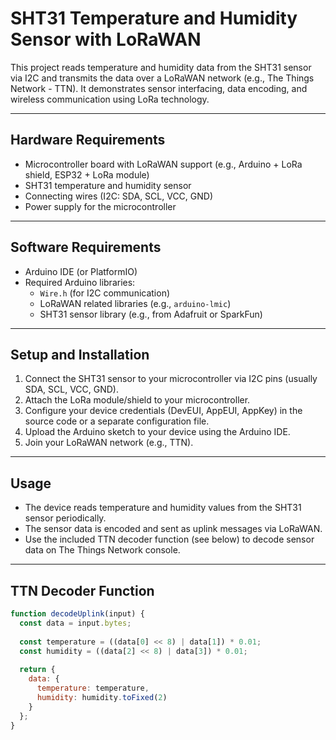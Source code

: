 # SHT31 Temperature and Humidity Sensor with LoRaWAN

This project reads temperature and humidity data from the SHT31 sensor via I2C and transmits the data over a LoRaWAN network (e.g., The Things Network - TTN). It demonstrates sensor interfacing, data encoding, and wireless communication using LoRa technology.

---

## Hardware Requirements

- Microcontroller board with LoRaWAN support (e.g., Arduino + LoRa shield, ESP32 + LoRa module)
- SHT31 temperature and humidity sensor
- Connecting wires (I2C: SDA, SCL, VCC, GND)
- Power supply for the microcontroller

---

## Software Requirements

- Arduino IDE (or PlatformIO)
- Required Arduino libraries:
  - `Wire.h` (for I2C communication)
  - LoRaWAN related libraries (e.g., `arduino-lmic`)
  - SHT31 sensor library (e.g., from Adafruit or SparkFun)

---

## Setup and Installation

1. Connect the SHT31 sensor to your microcontroller via I2C pins (usually SDA, SCL, VCC, GND).
2. Attach the LoRa module/shield to your microcontroller.
3. Configure your device credentials (DevEUI, AppEUI, AppKey) in the source code or a separate configuration file.
4. Upload the Arduino sketch to your device using the Arduino IDE.
5. Join your LoRaWAN network (e.g., TTN).

---

## Usage

- The device reads temperature and humidity values from the SHT31 sensor periodically.
- The sensor data is encoded and sent as uplink messages via LoRaWAN.
- Use the included TTN decoder function (see below) to decode sensor data on The Things Network console.

---

## TTN Decoder Function

```javascript
function decodeUplink(input) {
  const data = input.bytes;
  
  const temperature = ((data[0] << 8) | data[1]) * 0.01;
  const humidity = ((data[2] << 8) | data[3]) * 0.01;
  
  return {
    data: {
      temperature: temperature,
      humidity: humidity.toFixed(2)
    }
  };
}
